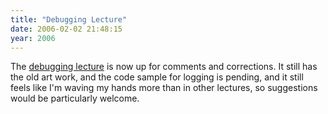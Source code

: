 ```yaml
---
title: "Debugging Lecture"
date: 2006-02-02 21:48:15
year: 2006
---
```

The <a href="http://www.third-bit.com/swc2/lec/debugging.html">debugging lecture</a> is now up for comments and corrections.  It still has the old art work, and the code sample for logging is pending, and it still feels like I'm waving my hands more than in other lectures, so suggestions would be particularly welcome.
